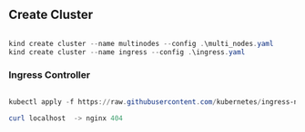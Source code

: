 ## Create Cluster

```powershell

kind create cluster --name multinodes --config .\multi_nodes.yaml
kind create cluster --name ingress --config .\ingress.yaml


```


### Ingress Controller

```powershell

kubectl apply -f https://raw.githubusercontent.com/kubernetes/ingress-nginx/main/deploy/static/provider/kind/deploy.yaml

curl localhost  -> nginx 404

```